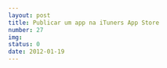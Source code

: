 ```yaml
---
layout: post
title: Publicar um app na iTuners App Store
number: 27
img:
status: 0
date: 2012-01-19
---
```

